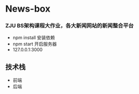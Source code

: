 # News-box
### ZJU BS架构课程大作业，各大新闻网站的新闻整合平台

- npm install 安装依赖
- npm start 开启服务器
- 127.0.0.1:3000

## 技术栈
- 前端
- 后端